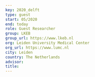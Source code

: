 ```yaml
---
key: 2020_delft
type: guest
start: 05/2020
end: today
role: Guest Researcher
group: LKEB
group_url: https://www.lkeb.nl
org: Leiden University Medical Center
org_url: https://www.lumc.nl
city: Leiden
country: The Netherlands
advisor:
title:
---
```

